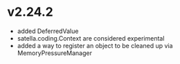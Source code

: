 # v2.24.2

* added DeferredValue
* satella.coding.Context are considered experimental
* added a way to register an object to be cleaned up via MemoryPressureManager

